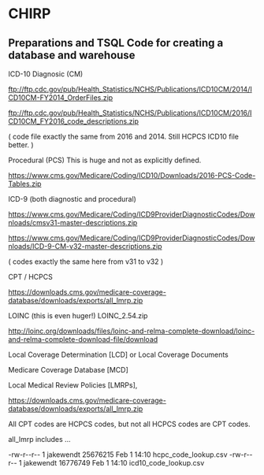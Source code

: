 # CHIRP

## Preparations and TSQL Code for creating a database and warehouse


ICD-10
Diagnosic (CM)

ftp://ftp.cdc.gov/pub/Health_Statistics/NCHS/Publications/ICD10CM/2014/ICD10CM-FY2014_OrderFiles.zip

ftp://ftp.cdc.gov/pub/Health_Statistics/NCHS/Publications/ICD10CM/2016/ICD10CM_FY2016_code_descriptions.zip

( code file exactly the same from 2016 and 2014.  Still HCPCS ICD10 file better. )

Procedural (PCS) This is huge and not as explicitly defined.

https://www.cms.gov/Medicare/Coding/ICD10/Downloads/2016-PCS-Code-Tables.zip


ICD-9 (both diagnostic and procedural)

https://www.cms.gov/Medicare/Coding/ICD9ProviderDiagnosticCodes/Downloads/cmsv31-master-descriptions.zip

https://www.cms.gov/Medicare/Coding/ICD9ProviderDiagnosticCodes/Downloads/ICD-9-CM-v32-master-descriptions.zip

( codes exactly the same here from v31 to v32 )


CPT / HCPCS

https://downloads.cms.gov/medicare-coverage-database/downloads/exports/all_lmrp.zip


LOINC (this is even huger!) LOINC_2.54.zip

http://loinc.org/downloads/files/loinc-and-relma-complete-download/loinc-and-relma-complete-download-file/download



Local Coverage Determination [LCD] or Local Coverage Documents

Medicare Coverage Database [MCD] 

Local Medical Review Policies [LMRPs],

https://downloads.cms.gov/medicare-coverage-database/downloads/exports/all_lmrp.zip

All CPT codes are HCPCS codes, but not all HCPCS codes are CPT codes.

all_lmrp includes ...

 -rw-r--r-- 1 jakewendt  25676215 Feb  1 14:10 hcpc_code_lookup.csv
 -rw-r--r-- 1 jakewendt  16776749 Feb  1 14:10 icd10_code_lookup.csv

